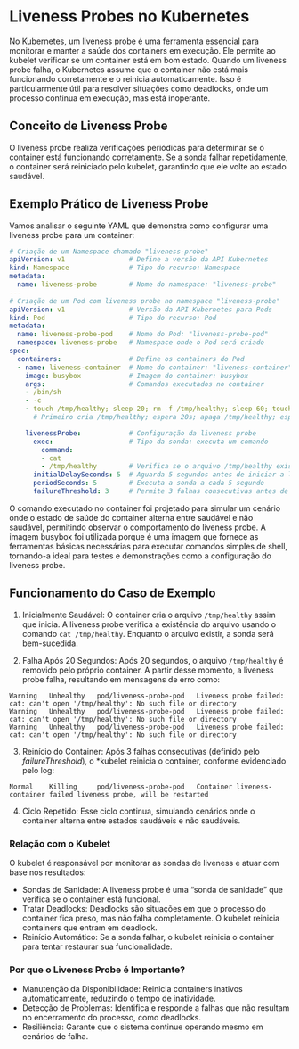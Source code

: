 # Liveness Probes no Kubernetes

No Kubernetes, um liveness probe é uma ferramenta essencial para monitorar e manter a saúde dos containers em execução. Ele permite ao kubelet verificar se um container está em bom estado. Quando um liveness probe falha, o Kubernetes assume que o container não está mais funcionando corretamente e o reinicia automaticamente. Isso é particularmente útil para resolver situações como deadlocks, onde um processo continua em execução, mas está inoperante.

## Conceito de Liveness Probe

O liveness probe realiza verificações periódicas para determinar se o container está funcionando corretamente. Se a sonda falhar repetidamente, o container será reiniciado pelo kubelet, garantindo que ele volte ao estado saudável.

## Exemplo Prático de Liveness Probe

Vamos analisar o seguinte YAML que demonstra como configurar uma liveness probe para um container:
```yaml
# Criação de um Namespace chamado "liveness-probe"
apiVersion: v1                # Define a versão da API Kubernetes
kind: Namespace               # Tipo do recurso: Namespace
metadata:
  name: liveness-probe        # Nome do namespace: "liveness-probe"
---
# Criação de um Pod com liveness probe no namespace "liveness-probe"
apiVersion: v1                # Versão da API Kubernetes para Pods
kind: Pod                     # Tipo do recurso: Pod
metadata: 
  name: liveness-probe-pod    # Nome do Pod: "liveness-probe-pod"
  namespace: liveness-probe   # Namespace onde o Pod será criado
spec: 
  containers:                 # Define os containers do Pod
  - name: liveness-container  # Nome do container: "liveness-container"
    image: busybox            # Imagem do container: busybox
    args:                     # Comandos executados no container
    - /bin/sh
    - -c
    - touch /tmp/healthy; sleep 20; rm -f /tmp/healthy; sleep 60; touch /tmp/healthy; sleep 60; rm -f /tmp/healthy; sleep 600
      # Primeiro cria /tmp/healthy; espera 20s; apaga /tmp/healthy; espera 60s; recria /tmp/healthy; repete

    livenessProbe:            # Configuração da liveness probe
      exec:                   # Tipo da sonda: executa um comando
        command:
        - cat
        - /tmp/healthy        # Verifica se o arquivo /tmp/healthy existe
      initialDelaySeconds: 5  # Aguarda 5 segundos antes de iniciar a liveness probe
      periodSeconds: 5        # Executa a sonda a cada 5 segundo
      failureThreshold: 3     # Permite 3 falhas consecutivas antes de reiniciar o container
````

O comando executado no container foi projetado para simular um cenário onde o estado de saúde do container alterna entre saudável e não saudável, permitindo observar o comportamento do liveness probe. 
A imagem busybox foi utilizada porque é uma imagem que fornece as ferramentas básicas necessárias para executar comandos simples de shell, tornando-a ideal para testes e demonstrações como a configuração do liveness probe.

## Funcionamento do Caso de Exemplo
1. Inicialmente Saudável:
O container cria o arquivo ```/tmp/healthy``` assim que inicia. A liveness probe verifica a existência do arquivo usando o comando ```cat /tmp/healthy```. Enquanto o arquivo existir, a sonda será bem-sucedida.

2. Falha Após 20 Segundos:
Após 20 segundos, o arquivo ```/tmp/healthy``` é removido pelo próprio container. A partir desse momento, a liveness probe falha, resultando em mensagens de erro como:
```
Warning   Unhealthy   pod/liveness-probe-pod   Liveness probe failed: cat: can't open '/tmp/healthy': No such file or directory
Warning   Unhealthy   pod/liveness-probe-pod   Liveness probe failed: cat: can't open '/tmp/healthy': No such file or directory
Warning   Unhealthy   pod/liveness-probe-pod   Liveness probe failed: cat: can't open '/tmp/healthy': No such file or directory
```

3. Reinício do Container:
Após 3 falhas consecutivas (definido pelo *failureThreshold*), o *kubelet reinicia o container, conforme evidenciado pelo log:
```
Normal    Killing     pod/liveness-probe-pod   Container liveness-container failed liveness probe, will be restarted
```

4. Ciclo Repetido:
Esse ciclo continua, simulando cenários onde o container alterna entre estados saudáveis e não saudáveis.

### Relação com o Kubelet

O kubelet é responsável por monitorar as sondas de liveness e atuar com base nos resultados:
 - Sondas de Sanidade: A liveness probe é uma “sonda de sanidade” que verifica se o container está funcional.
 - Tratar Deadlocks: Deadlocks são situações em que o processo do container fica preso, mas não falha completamente. O kubelet reinicia containers que entram em deadlock.
 - Reinício Automático: Se a sonda falhar, o kubelet reinicia o container para tentar restaurar sua funcionalidade.

### Por que o Liveness Probe é Importante?
 - Manutenção da Disponibilidade: Reinicia containers inativos automaticamente, reduzindo o tempo de inatividade.
 - Detecção de Problemas: Identifica e responde a falhas que não resultam no encerramento do processo, como deadlocks.
 - Resiliência: Garante que o sistema continue operando mesmo em cenários de falha.
